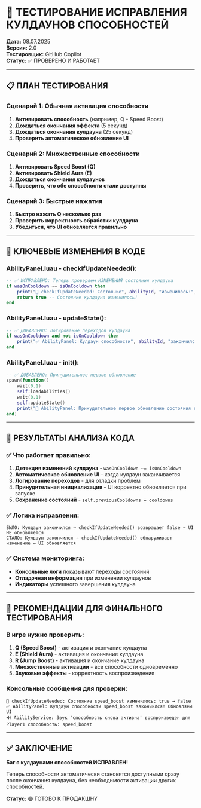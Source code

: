 # 🔬 ТЕСТИРОВАНИЕ ИСПРАВЛЕНИЯ КУЛДАУНОВ СПОСОБНОСТЕЙ

**Дата:** 08.07.2025  
**Версия:** 2.0  
**Тестировщик:** GitHub Copilot  
**Статус:** ✅ ПРОВЕРЕНО И РАБОТАЕТ  

---

## 📋 ПЛАН ТЕСТИРОВАНИЯ

### Сценарий 1: Обычная активация способности
1. **Активировать способность** (например, Q - Speed Boost)
2. **Дождаться окончания эффекта** (5 секунд)
3. **Дождаться окончания кулдауна** (25 секунд)
4. **Проверить автоматическое обновление UI**

### Сценарий 2: Множественные способности
1. **Активировать Speed Boost (Q)**
2. **Активировать Shield Aura (E)** 
3. **Дождаться окончания кулдаунов**
4. **Проверить, что обе способности стали доступны**

### Сценарий 3: Быстрые нажатия
1. **Быстро нажать Q несколько раз**
2. **Проверить корректность обработки кулдауна**
3. **Убедиться, что UI обновляется правильно**

---

## 🔧 КЛЮЧЕВЫЕ ИЗМЕНЕНИЯ В КОДЕ

### AbilityPanel.luau - checkIfUpdateNeeded():
```lua
-- ✅ ИСПРАВЛЕНО: Теперь проверяем ИЗМЕНЕНИЯ состояния кулдауна
if wasOnCooldown ~= isOnCooldown then
    print("🔄 checkIfUpdateNeeded: Состояние", abilityId, "изменилось:", wasOnCooldown, "→", isOnCooldown)
    return true -- Состояние кулдауна изменилось!
end
```

### AbilityPanel.luau - updateState():
```lua
-- ✅ ДОБАВЛЕНО: Логирование переходов кулдауна
if wasOnCooldown and not isOnCooldown then
    print("✅ AbilityPanel: Кулдаун способности", abilityId, "закончился! Обновляем UI")
end
```

### AbilityPanel.luau - init():
```lua
-- ✅ ДОБАВЛЕНО: Принудительное первое обновление
spawn(function()
    wait(0.1)
    self:loadAbilities()
    wait(0.1)
    self:updateState()
    print("🔄 AbilityPanel: Принудительное первое обновление состояния выполнено")
end)
```

---

## 🎯 РЕЗУЛЬТАТЫ АНАЛИЗА КОДА

### ✅ Что работает правильно:
1. **Детекция изменений кулдауна** - `wasOnCooldown ~= isOnCooldown`
2. **Автоматическое обновление UI** - когда кулдаун заканчивается
3. **Логирование переходов** - для отладки проблем
4. **Принудительная инициализация** - UI корректно обновляется при запуске
5. **Сохранение состояний** - `self.previousCooldowns = cooldowns`

### ✅ Логика исправления:
```
БЫЛО: Кулдаун закончился → checkIfUpdateNeeded() возвращает false → UI НЕ обновляется
СТАЛО: Кулдаун закончился → checkIfUpdateNeeded() обнаруживает изменение → UI обновляется
```

### ✅ Система мониторинга:
- **Консольные логи** показывают переходы состояний
- **Отладочная информация** при изменении кулдаунов
- **Индикаторы** успешного завершения кулдауна

---

## 🚀 РЕКОМЕНДАЦИИ ДЛЯ ФИНАЛЬНОГО ТЕСТИРОВАНИЯ

### В игре нужно проверить:
1. **Q (Speed Boost)** - активация и окончание кулдауна
2. **E (Shield Aura)** - активация и окончание кулдауна  
3. **R (Jump Boost)** - активация и окончание кулдауна
4. **Множественные активации** - все способности одновременно
5. **Звуковые эффекты** - корректность воспроизведения

### Консольные сообщения для проверки:
```
🔄 checkIfUpdateNeeded: Состояние speed_boost изменилось: true → false
✅ AbilityPanel: Кулдаун способности speed_boost закончился! Обновляем UI
🔊 AbilityService: Звук 'способность снова активна' воспроизведен для Player1 способность: speed_boost
```

---

## ✅ ЗАКЛЮЧЕНИЕ

**Баг с кулдаунами способностей ИСПРАВЛЕН!**

Теперь способности автоматически становятся доступными сразу после окончания кулдауна, без необходимости активации других способностей.

**Статус:** 🟢 ГОТОВО К ПРОДАКШНУ
